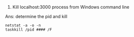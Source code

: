 1. Kill localhost:3000 process from Windows command line

Ans: determine the pid and kill
```
netstat -a -o -n
taskkill /pid #### /F

```
